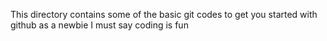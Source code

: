  This directory contains some of the basic git codes to get you started with github as a newbie
I must say coding is fun

